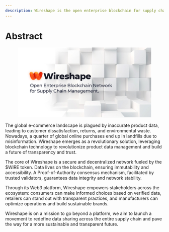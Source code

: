 ```yaml
---
description: Wireshape is the open enterprise blockchain for supply chain management.
---
```


# Abstract

<figure><img src=".gitbook/assets/wireshape-blockchain.jpg" alt=""><figcaption></figcaption></figure>

The global e-commerce landscape is plagued by inaccurate product data, leading to customer dissatisfaction, returns, and environmental waste. Nowadays, a quarter of global online purchases end up in landfills due to misinformation. Wireshape emerges as a revolutionary solution, leveraging blockchain technology to revolutionize product data management and build a future of transparency and trust.

The core of Wireshape is a secure and decentralized network fueled by the $WIRE token. Data lives on the blockchain, ensuring immutability and accessibility. A Proof-of-Authority consensus mechanism, facilitated by trusted validators, guarantees data integrity and network stability.

Through its Web3 platform, Wireshape empowers stakeholders across the ecosystem: consumers can make informed choices based on verified data, retailers can stand out with transparent practices, and manufacturers can optimize operations and build sustainable brands.

Wireshape is on a mission to go beyond a platform, we aim to launch a movement to redefine data sharing across the entire supply chain and pave the way for a more sustainable and transparent future.
